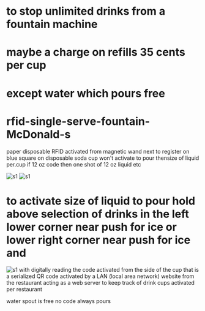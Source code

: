 # to stop unlimited drinks from a fountain machine
# maybe a charge on refills 35 cents per cup
# except water which pours free

# rfid-single-serve-fountain-McDonald-s
paper disposable RFID activated from magnetic wand next to register on blue square on disposable soda cup
won't activate to pour thensize of liquid per.cup if 12 oz code then one shot of 12 oz liquid etc

![s1](https://raw.githubusercontent.com/c4pt000/rfid-single-serve-fountain-McDonald-s/main/IMG_20220227_090055334~2.jpg)
![s1](https://raw.githubusercontent.com/c4pt000/rfid-single-serve-fountain-McDonald-s/main/Screenshot_20220227-091039-187.png)

# to activate size of liquid to pour hold above selection of drinks in the left lower corner near push for ice or lower right corner near push for ice and 
![s1](https://raw.githubusercontent.com/c4pt000/rfid-single-serve-fountain-McDonald-s/main/Screenshot_20220227-091840-957~3.png)
with digitally reading the code activated from the side of the cup that is a serialized QR code activated by a LAN (local area network) website from the restaurant acting as a web server to keep track of drink cups activated per restaurant


water spout is free no code always pours
